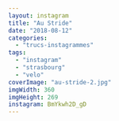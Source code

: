 ```yaml
---
layout: instagram
title: "Au Stride"
date: "2018-08-12"
categories: 
  - "trucs-instagrammes"
tags: 
  - "instagram"
  - "strasbourg"
  - "velo"
coverImage: "au-stride-2.jpg"
imgWidth: 360
imgHeight: 269
instagram: BmYkwh2D_gD
---
```

